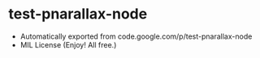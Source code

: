 # test-pnarallax-node
- Automatically exported from code.google.com/p/test-pnarallax-node
- MIL License (Enjoy! All free.)
